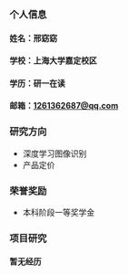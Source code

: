 ### 个人信息
#### 姓名：邢窈窈
#### 学校：上海大学嘉定校区
#### 学历：研一在读
#### 邮箱：1261362687@qq.com


### 研究方向
- 深度学习图像识别
- 产品定价

### 荣誉奖励
- 本科阶段一等奖学金

### 项目研究
#### 暂无经历

